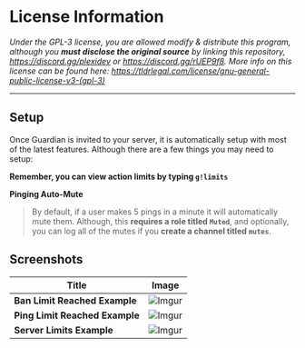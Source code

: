 # License Information

*Under the GPL-3 license, you are allowed modify & distribute this program, although you **must disclose the original source** by linking this repository, https://discord.gg/plexidev or https://discord.gg/rUEP9f8. More info on this license can be found here: https://tldrlegal.com/license/gnu-general-public-license-v3-(gpl-3)*

---

## Setup

Once Guardian is invited to your server, it is automatically setup with most of the latest features. Although there are a few things you may need to setup:

**Remember, you can view action limits by typing `g!limits`**

**Pinging Auto-Mute**
> By default, if a user makes 5 pings in a minute it will automatically mute them. Although, this **requires a role titled `Muted`**, and optionally, you can log all of the mutes if you **create a channel titled `mutes`**.

## Screenshots

| Title | Image |
| --- | --- |
| **Ban Limit Reached Example** | ![Imgur](https://i.imgur.com/yP5fkmt.png) |
| **Ping Limit Reached Example** | ![Imgur](https://i.imgur.com/Ze4xi1o.png) |
| **Server Limits Example** | ![Imgur](https://i.imgur.com/N4m7VJn.png) |
